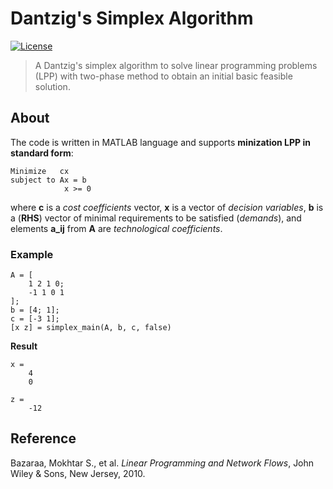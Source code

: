 # Dantzig's Simplex Algorithm
[![License](https://img.shields.io/badge/license-MIT%20License-red.svg)](https://github.com/guimspace/SimplexTwoPhase/blob/master/LICENSE.md)

> A Dantzig's simplex algorithm to solve linear programming problems (LPP) with two-phase method to obtain an initial basic feasible solution.



## About

The code is written in MATLAB language and supports **minization LPP in standard form**:

    Minimize   cx
    subject to Ax = b
                x >= 0

where **c** is a _cost coefficients_ vector, **x** is a vector of _decision variables_, **b** is a (__RHS__) vector of minimal requirements to be satisfied (_demands_), and elements **a_ij** from **A** are _technological coefficients_.


### Example

    A = [
        1 2 1 0;
        -1 1 0 1
    ];
    b = [4; 1];
    c = [-3 1];
    [x z] = simplex_main(A, b, c, false)
    
**Result**

    x =
        4
        0
    
    z =
        -12


## Reference
Bazaraa, Mokhtar S., et al. _Linear Programming and Network Flows_, John Wiley & Sons, New Jersey, 2010.
